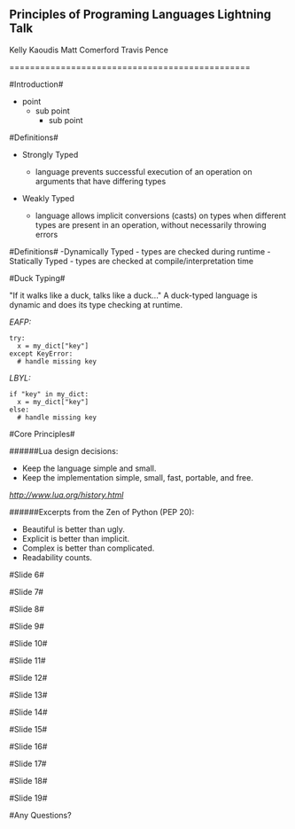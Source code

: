 Principles of Programing Languages Lightning Talk
------------------------------------------------

Kelly Kaoudis
Matt Comerford
Travis Pence

===============================================

#Introduction#

- point
  - sub point
	- sub point
	
#Definitions#
- Strongly Typed
  - language prevents successful execution of an operation on arguments that have differing types

- Weakly Typed
  - language allows implicit conversions (casts) on types when different types are present in an operation,
without necessarily throwing errors


#Definitions#
-Dynamically Typed
  	- types are checked during runtime
-Statically  Typed
  	- types are checked at compile/interpretation time

#Duck Typing#

"If it walks like a duck, talks like a duck..." A duck-typed language is dynamic and does its type checking at runtime.

_EAFP:_

    try:
      x = my_dict["key"]
    except KeyError:
      # handle missing key
_LBYL:_

    if "key" in my_dict:
      x = my_dict["key"]
    else:
      # handle missing key


#Core Principles#

######Lua design decisions: 
- Keep the language simple and small.
- Keep the implementation simple, small, fast, portable, and free.

*http://www.lua.org/history.html*

######Excerpts from the Zen of Python (PEP 20):
- Beautiful is better than ugly.
- Explicit is better than implicit.
- Complex is better than complicated.
- Readability counts.


#Slide 6#

#Slide 7#

#Slide 8#

#Slide 9#

#Slide 10#

#Slide 11#

#Slide 12#

#Slide 13#

#Slide 14#

#Slide 15#

#Slide 16#

#Slide 17#

#Slide 18#

#Slide 19#

#Any Questions? 
